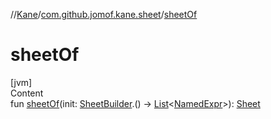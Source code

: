 //[Kane](../index.md)/[com.github.jomof.kane.sheet](index.md)/[sheetOf](sheet-of.md)



# sheetOf  
[jvm]  
Content  
fun [sheetOf](sheet-of.md)(init: [SheetBuilder](-sheet-builder/index.md).() -> [List](https://kotlinlang.org/api/latest/jvm/stdlib/kotlin.collections/-list/index.html)<[NamedExpr](../com.github.jomof.kane/-named-expr/index.md)>): [Sheet](-sheet/index.md)  



